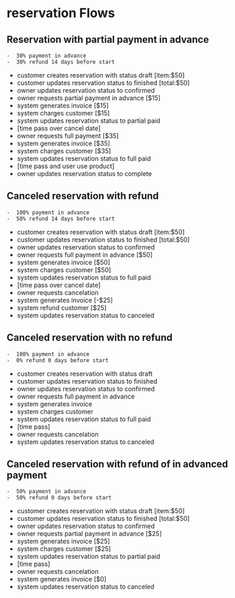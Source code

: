 # reservation Flows

## Reservation with partial payment in advance

    -  30% payment in advance 
    -  30% refund 14 days before start

- customer creates reservation with status draft [item:$50]
- customer updates reservation status to finished [total:$50]
- owner updates reservation status to confirmed
- owner requests partial payment in advance [$15]
- system generates invoice [$15]
- system charges customer [$15]
- system updates reservation status to partial paid
- [time pass over cancel date]
- owner requests full payment [$35]
- system generates invoice [$35]
- system charges customer [$35]
- system updates reservation status to full paid
- [time pass and user use product]
- owner updates reservation status to complete

## Canceled reservation with refund

    -  100% payment in advance 
    -  50% refund 14 days before start

- customer creates reservation with status draft [item:$50]
- customer updates reservation status to finished [total:$50]
- owner updates reservation status to confirmed
- owner requests full payment in advance [$50]
- system generates invoice [$50]
- system charges customer [$50]
- system updates reservation status to full paid
- [time pass over cancel date]
- owner requests cancelation
- system generates invoice [-$25]
- system refund customer [$25]
- system updates reservation status to canceled

## Canceled reservation with no refund

    -  100% payment in advance
    -  0% refund 0 days before start

- customer creates reservation with status draft
- customer updates reservation status to finished
- owner updates reservation status to confirmed
- owner requests full payment in advance
- system generates invoice
- system charges customer
- system updates reservation status to full paid
- [time pass]
- owner requests cancelation
- system updates reservation status to canceled

## Canceled reservation with refund of in advanced payment

    -  50% payment in advance 
    -  50% refund 0 days before start

- customer creates reservation with status draft [item:$50]
- customer updates reservation status to finished [total:$50]
- owner updates reservation status to confirmed
- owner requests partial payment in advance [$25]
- system generates invoice [$25]
- system charges customer [$25]
- system updates reservation status to partial paid
- [time pass]
- owner requests cancelation
- system generates invoice [$0]
- system updates reservation status to canceled